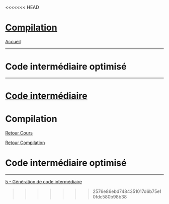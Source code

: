 <<<<<<< HEAD
# [Compilation](index.md)

[Accueil](/index.html)

____
# Code intermédiaire optimisé
____
[Code intermédiaire ](compilation-5.md)
=======
# Compilation

[Retour Cours](https://mcheungsen.github.io/cours/ "Licence 3")

[Retour Compilation](index.md)

# Code intermédiaire optimisé
____

[5 - Génération de code intermédiaire](compilation-5.md)

<script src="https://polyfill.io/v3/polyfill.min.js?features=es6"></script>
<script id="MathJax-script" async src="https://cdn.jsdelivr.net/npm/mathjax@3/es5/tex-mml-chtml.js"></script>
>>>>>>> 2576e86ebd7484351017d6b75e10fdc580b98b38
